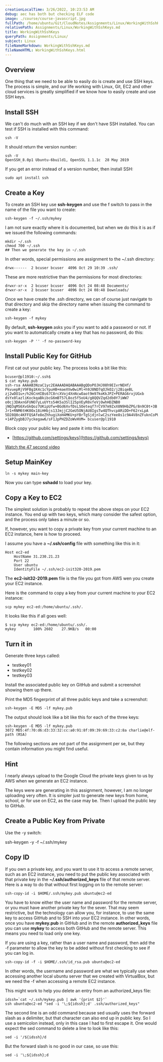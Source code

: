 ```yaml
---
creationLocalTime: 3/26/2022, 10:23:53 AM
debug: aec has both but checking ELF code
image: ./course/course-javascript.jpg
fullPath: /home/ubuntu/Git/CloudNotes/Assignments/Linux/WorkingWithSshKeys.md
relativePath: Assignments/Linux/WorkingWithSshKeys.md
title: WorkingWithSshKeys
queryPath: Assignments/Linux/
subject: Linux
fileNameMarkdown: WorkingWithSshKeys.md
fileNameHTML: WorkingWithSshKeys.html
---
```



<!-- toc -->
<!-- tocstop -->

## Overview

One thing that we need to be able to easily do is create and use SSH keys. The process is simple, and our life working with Linux, Git, EC2 and other cloud services is greatly simplified if we know how to easily create and use SSH keys.

## Install SSH

We can't do much with an SSH key if we don't have SSH installed. You can test if SSH is installed with this command:

    ssh -V

It should return the version number:

    ssh -V
    OpenSSH_8.0p1 Ubuntu-6build1, OpenSSL 1.1.1c  28 May 2019

If you get an error instead of a version number, then install SSH:

    sudo apt install ssh

## Create a Key

To create an SSH key use **ssh-keygen** and use the f switch to pass in the name of the file you want to create:

    ssh-keygen -f ~/.ssh/mykey

I am not sure exactly where it is documented, but when we do this it is as if we issued the following commands:

    mkdir ~/.ssh
    chmod 700 ~/.ssh
    ## Then we generate the key in ~/.ssh

In other words, special permissions are assignment to the ~/.ssh directory:

    drwx------  2 bcuser bcuser  4096 Oct 29 10:39 .ssh/

These are more restrictive than the permissions for most directories:

    drwxr-xr-x  2 bcuser bcuser  4096 Oct 24 08:48 Documents/
    drwxr-xr-x  2 bcuser bcuser  4096 Oct 24 08:48 Downloads/

Once we have create the .ssh directory, we can of course just navigate to that directory and skip the directory name when issuing the command to create a key:

    ssh-keygen -f mykey

By default, **ssh-keygen** asks you if you want to add a password or not. If you want to automatically create a key that has no password, do this:

    ssh-keygen -P '' -f no-password-key

## Install Public Key for GitHub

First cat out your public key. The process looks a bit like this:

```
bcuser@pl1910:~/.ssh$
$ cat mykey.pub
ssh-rsa AAAAB3NzaC1yc2EAAAADAQABAAABgQDoPOJHJ08h9EIvrNEHf/
PkvuepRjV9FBg1K4c1cYpuHB+maeXVw0wiMl+h9J8ND7qOJkO2/j2BiqeBL
zj2wDO1u+/h26CnHIBs67C8rcXVoj4XnNcwOaot9m97koKkJPZ+PERAG6rxjUGxb
dsYx0lazliKockqaBkibcG6mBT57L8oz5f5oU4/g8QQVZqd2db0Y7iWW7
o0cj3DAxnGFUNO7yLuUYts54K5a3SlI25pVEyR0xfeVjOwhHDZNB0
jNQ3qMS6XvGkQoz7UKipUfw+BGd6XvfDsLSOeteqf7rCV97m9ZxX8N9HbZPG/8n9C0t+3B
Jr1+RNM6tHK0Ox18iHHbjs13JmjjC2GeU5ONjAU8IgsTw4QThvcpARiDD+F62rxLpA
5D28Q0c4KFFQSAfe8eZhhugiXoH4MKU+pYBrTgSjdjnlwC2szYee8s1c9A4V8nZFuknCoPU8
+14PZygbBJ7yckegaw6/sF1JpPHZDZoWvHVM= bcuser@pl1910
```

Block copy your public key and paste it into this location:

- [https://github.com/settings/keys](https://github.com/settings/keys)

[Watch the 47 second video](https://youtu.be/9EXUWtDNLvk)

## Setup MainKey

    ln -s mykey main-key

Now you can type **sshadd** to load your key.

## Copy a Key to EC2

The simplest solution is probably to repeat the above steps on your EC2 instance. You end up with two keys, which many consider the safest option, and the process only takes a minute or so.

If, however, you want to copy a private key from your current machine to an EC2 instance, here is how to proceed.

I assume you have a **~/.ssh/config** file with something like this in it:

```
Host ec2-ed
	HostName 31.230.21.23
	Port 22
	User ubuntu
	IdentityFile ~/.ssh/ec2-isit320-2019.pem
```

The **ec2-isit32-2019.pem** file is the file you got from AWS wen you create your EC2 instance.

Here is the command to copy a key from your current machine to your EC2 instance:

    scp mykey ec2-ed:/home/ubuntu/.ssh/.

It looks like this if all goes well:

    $ scp mykey ec2-ed:/home/ubuntu/.ssh/.
    mykey        100% 2602    27.9KB/s   00:00    

## Turn it in

Generate three keys called:

- testkey01    
- testkey02
- testkey03

Install the associated public key on GitHub and submit a screenshot showing them up there.

Print the MD5 fingerprint of all three public keys and take a screenshot:

    ssh-keygen -E MD5 -lf mykey.pub

The output should look like a bit like this for each of the three keys:

    ssh-keygen -E MD5 -lf mykey.pub
    3072 MD5:4f:70:d6:d3:33:32:cc:a0:91:8f:09:39:69:33:c2:8a charlie@elf-path (RSA)

The following sections are not part of the assignment per se, but they contain information you might find useful.    

## Hint

I nearly always upload to the Google Cloud the private keys given to us by AWS when we generate an EC2 instance.

The keys were are generating in this assignment, however, I am no longer uploading very often. It is simpler just to generate new keys from home, school, or for use on EC2, as the case may be.
Then I upload the public key to GitHub.

## Create a Public Key from Private

Use the -y switch:

ssh-keygen -y -f ~/.ssh/mykey

## Copy ID

If you own a private key, and you want to use it to access a remote server, such as an EC2 instance, you need to put the public key associated with that private key in the **~/.ssh/authorized_keys** file of that remote server. Here is a way to do that without first logging on to the remote server:

    ssh-copy-id -i $HOME/.ssh/mykey.pub ubuntu@ec2-ed

You have to know either the user name and password for the remote server, or you must have another private key for the sever. That may seem restrictive, but the technology can allow you, for instance, to use the same key to access GitHub and to SSH into your EC2 instance. In other words, once you have **mykey.pub** in GitHub and in the remote **authorized_keys** file you can use **mykey** to access both GitHub and the remote server. This means you need to load only one key.

If you are using a key, rather than a user name and password, then add the -f parameter to allow the key to be added without first checking to see if you can log in.

    ssh-copy-id -f -i $HOME/.ssh/id_rsa.pub ubuntu@ec2-ed

In other words, the username and password are what we typically use when accessing another local ubuntu server that we created with VirtualBox, but we need the -f when accessing a remote EC2 instance.

This might work to help you delete an entry from an authorized_keys file:

    idssh=`cat ~/.ssh/mykey.pub | awk '{print $2}'`
    ssh ubuntu@ec2-ed "sed -i '\;${idssh};d' .ssh/authorized_keys"

The second line is an odd command because sed usually uses the forward slash as a delimiter, but that character can also end up in public key. So I use a semicolon instead, only in this case I had to first escape it. One would expect the sed command to delete a line to look like this:

    sed -i '/${idssh}/d

But the forward slash is no good in our case, so use this:

    sed -i '\;${idssh};d    
